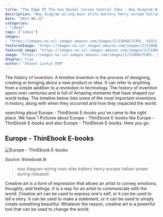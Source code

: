 ```yaml
---
title: "The Edge Of The Sea Rachel Carson Central Idea : Way Diagram Wiring Main Elite Battery Henry Europe Hallam Power During Released"
description: "Way diagram wiring main elite battery henry europe hallam power during released"
date: "2023-06-22"
categories:
- "ideas"
tags: ["ideas"]
images:
- "https://images-na.ssl-images-amazon.com/images/I/51DHQ17CAPL._SX315_BO1,204,203,200_.jpg"
featuredImage: "https://images-na.ssl-images-amazon.com/images/I/51DHQ17CAPL._SX315_BO1,204,203,200_.jpg"
featured_image: "https://images-na.ssl-images-amazon.com/images/I/51DHQ17CAPL._SX315_BO1,204,203,200_.jpg"
image: "https://images-na.ssl-images-amazon.com/images/I/51DHQ17CAPL._SX315_BO1,204,203,200_.jpg"
ShowToc: true
author: "Shanel Larkin DVM"
---
```



The history of invention: A timeline
Invention is the process of designing, creating or bringing about a new product or idea. It can refer to anything from a simple addition to a revolution in technology. The history of invention spans over centuries and is full of Amazing moments that have shaped our world today. 
The timeline below lists some of the most important inventions in history, along with when they occurred and how they impacted the world.

	

		
searching about Europe - ThinEbook E-books you've came to the right place. We have 1 Pictures about Europe - ThinEbook E-books like Europe - ThinEbook E-books and also Europe - ThinEbook E-books. Here you go:
		
    
## Europe - ThinEbook E-books

<img loading=lazy src="https://images-na.ssl-images-amazon.com/images/I/51DHQ17CAPL._SX315_BO1,204,203,200_.jpg" onerror="this.onerror=null;this.src='https://tse2.mm.bing.net/th?id=OIP.VMg9BCpUBQ0o3jNTMeFBQgAAAA&amp;pid=15.1';" alt="Europe - ThinEbook E-books">

_Source: thinebook.tk_

>way diagram wiring main elite battery henry europe hallam power during released. 

	

Creative art is a form of expression that allows an artist to convey emotions, thoughts, and feelings. It is a way for an artist to communicate with the world. Creative art can be used to express one's self, or it can be used to tell a story. It can be used to make a statement, or it can be used to simply create something beautiful. Whatever the reason, creative art is a powerful tool that can be used to change the world.

